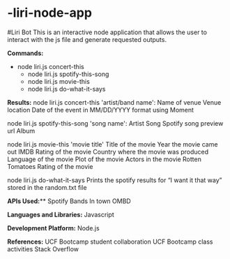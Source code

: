 # -liri-node-app

#Liri Bot
This is an interactive node application that allows the user to interact with the js file and generate requested outputs.

**Commands:**
* node liri.js concert-this
    * node liri.js spotify-this-song
    * node liri.js movie-this
    * node liri.js do-what-it-says

**Results:**
node liri.js concert-this 'artist/band name':
Name of venue
Venue location
Date of the event in MM/DD/YYYY format using Moment

node liri.js spotify-this-song 'song name':
Artist
Song
Spotify song preview url
Album

node liri.js movie-this 'movie title'
Title of the movie
Year the movie came out
IMDB Rating of the movie
Country where the movie was produced
Language of the movie
Plot of the movie
Actors in the movie
Rotten Tomatoes Rating of the movie

node liri.js do-what-it-says
Prints the spotify results for “I want it that way” stored in the random.txt file

**APIs Used:****
Spotify
Bands In town
OMBD

**Languages and Libraries:**
Javascript

**Development Platform:**
Node.js

**References:**
UCF Bootcamp student collaboration
UCF Bootcamp class activities
Stack Overflow 
